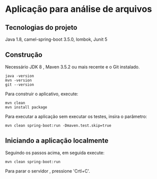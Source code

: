 Aplicação para análise de arquivos
=========================

## Tecnologias do projeto

  Java 1.8, 
  camel-spring-boot 3.5.0, 
  lombok, 
  Junit 5
  
## Construção

Necessário JDK 8 , Maven 3.5.2 ou mais recente e o Git instalado.

	java -version
	mvn -version
	git --version

Para construir o aplicativo, execute:

    mvn clean
    mvn install package

Para executar a aplicação sem executar os testes, insira o parâmetro:

    mvn clean spring-boot:run -Dmaven.test.skip=true

## Iniciando a aplicação localmente

Seguindo os passos acima, em seguida execute:

    mvn clean spring-boot:run 

Para parar o servidor , pressione 'Crtl+C'.



